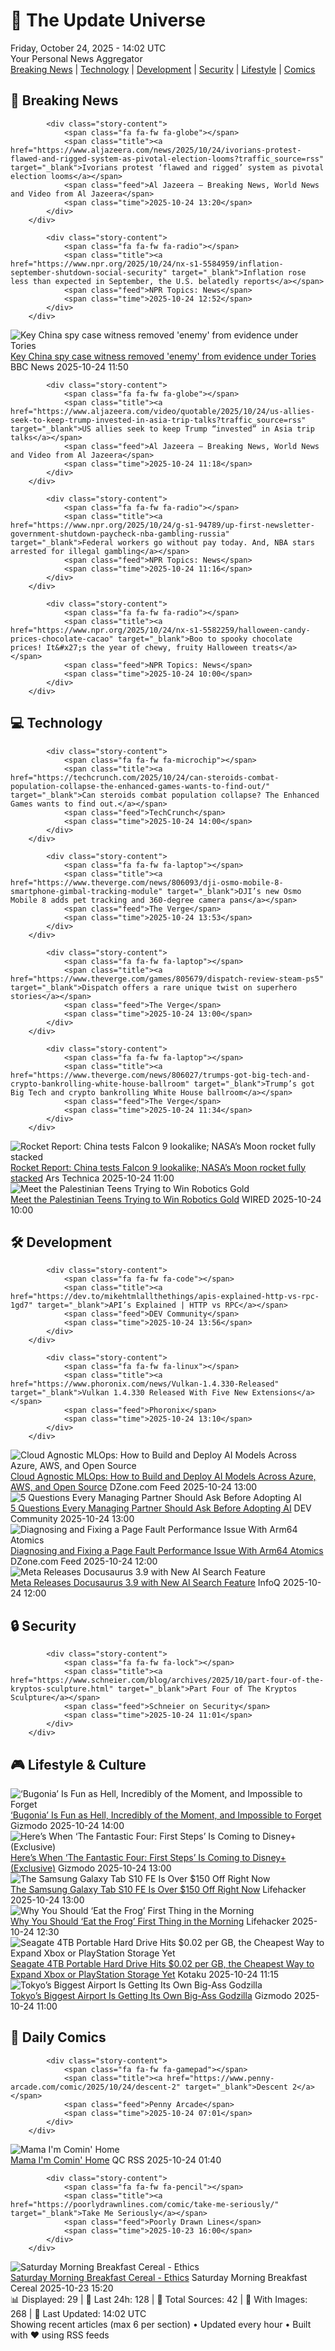 <!-- Processing 54 RSS feeds at 2025-10-24 14:01:55 UTC -->
<!-- Processing: Saturday Morning Breakfast Cereal -->
<!-- Processing: Questionable Content -->
<!-- Processing: Dinosaur Comics -->
<!-- Processing: CNN Top Stories -->
<!-- Processing: BBC World News -->
<!-- Processing: BBC Breaking News -->
<!-- Processing: Al Jazeera Breaking News -->
<!-- Processing: NPR News -->
<!-- Processing: CBC News -->
<!-- Error processing https://rss.cbc.ca/lineup/topstories.xml: The read operation timed out -->
<!-- Processing: Reuters Top News -->
<!-- Processing: Associated Press Breaking -->
<!-- Processing: Guardian World News -->
<!-- Processing: TechCrunch -->
<!-- Processing: The Verge -->
<!-- Processing: Ars Technica -->
<!-- Processing: O'Reilly Radar -->
<!-- Processing: Dev.to -->
<!-- Processing: Phoronix Linux News -->
<!-- Processing: It's FOSS -->
<!-- Error processing https://itsfoss.com/rss/: The read operation timed out -->
<!-- Processing: Linux.com -->
<!-- Processing: Red Hat Blog -->
<!-- Processing: Ubuntu Blog -->
<!-- Processing: InfoQ -->
<!-- Processing: DZone -->
<!-- Processing: Martin Fowler -->
<!-- Processing: The Pragmatic Engineer -->
<!-- Processing: Lifehacker -->
<!-- Processing: Gizmodo -->
<!-- Processing: Boing Boing -->
<!-- Processing: Schneier on Security -->
<!-- Generated 10 new posts out of 30 feeds processed -->
<div class="newspaper-header">
    <h1 class="newspaper-title">📰 The Update Universe</h1>
    <div class="newspaper-date">Friday, October 24, 2025 - 14:02 UTC</div>
    <div class="newspaper-subtitle">Your Personal News Aggregator</div>
</div>

<div class="newspaper-nav">
    <a href="#breaking">Breaking News</a> |
    <a href="#tech">Technology</a> |
    <a href="#dev">Development</a> |
    <a href="#security">Security</a> |
    <a href="#lifestyle">Lifestyle</a> |
    <a href="#webcomics">Comics</a>
</div>

<div class="news-section breaking-news" id="breaking">
<h2 class="section-header">🚨 Breaking News</h2>
<div class="stories-container">
<div class="story">
            
            <div class="story-content">
                <span class="fa fa-fw fa-globe"></span>
                <span class="title"><a href="https://www.aljazeera.com/news/2025/10/24/ivorians-protest-flawed-and-rigged-system-as-pivotal-election-looms?traffic_source=rss" target="_blank">Ivorians protest ‘flawed and rigged’ system as pivotal election looms</a></span>
                <span class="feed">Al Jazeera – Breaking News, World News and Video from Al Jazeera</span>
                <span class="time">2025-10-24 13:20</span>
            </div>
        </div>
<div class="story">
            
            <div class="story-content">
                <span class="fa fa-fw fa-radio"></span>
                <span class="title"><a href="https://www.npr.org/2025/10/24/nx-s1-5584959/inflation-september-shutdown-social-security" target="_blank">Inflation rose less than expected in September, the U.S. belatedly reports</a></span>
                <span class="feed">NPR Topics: News</span>
                <span class="time">2025-10-24 12:52</span>
            </div>
        </div>
<div class="story">
            <img src="https://ichef.bbci.co.uk/ace/standard/240/cpsprodpb/99b2/live/668aeee0-a3b3-11f0-9871-a159926144cf.jpg" alt="Key China spy case witness removed &#x27;enemy&#x27; from evidence under Tories" class="story-image" loading="lazy" onerror="this.style.display='none'">
            <div class="story-content">
                <span class="fa fa-fw fa-flag"></span>
                <span class="title"><a href="https://www.bbc.com/news/articles/cn095n9qd87o?at_medium=RSS&at_campaign=rss" target="_blank">Key China spy case witness removed &#x27;enemy&#x27; from evidence under Tories</a></span>
                <span class="feed">BBC News</span>
                <span class="time">2025-10-24 11:50</span>
            </div>
        </div>
<div class="story">
            
            <div class="story-content">
                <span class="fa fa-fw fa-globe"></span>
                <span class="title"><a href="https://www.aljazeera.com/video/quotable/2025/10/24/us-allies-seek-to-keep-trump-invested-in-asia-trip-talks?traffic_source=rss" target="_blank">US allies seek to keep Trump “invested” in Asia trip talks</a></span>
                <span class="feed">Al Jazeera – Breaking News, World News and Video from Al Jazeera</span>
                <span class="time">2025-10-24 11:18</span>
            </div>
        </div>
<div class="story">
            
            <div class="story-content">
                <span class="fa fa-fw fa-radio"></span>
                <span class="title"><a href="https://www.npr.org/2025/10/24/g-s1-94789/up-first-newsletter-government-shutdown-paycheck-nba-gambling-russia" target="_blank">Federal workers go without pay today. And, NBA stars arrested for illegal gambling</a></span>
                <span class="feed">NPR Topics: News</span>
                <span class="time">2025-10-24 11:16</span>
            </div>
        </div>
<div class="story">
            
            <div class="story-content">
                <span class="fa fa-fw fa-radio"></span>
                <span class="title"><a href="https://www.npr.org/2025/10/24/nx-s1-5582259/halloween-candy-prices-chocolate-cacao" target="_blank">Boo to spooky chocolate prices! It&#x27;s the year of chewy, fruity Halloween treats</a></span>
                <span class="feed">NPR Topics: News</span>
                <span class="time">2025-10-24 10:00</span>
            </div>
        </div>
</div>
</div>
<div class="news-section tech-news" id="tech">
<h2 class="section-header">💻 Technology</h2>
<div class="stories-container">
<div class="story">
            
            <div class="story-content">
                <span class="fa fa-fw fa-microchip"></span>
                <span class="title"><a href="https://techcrunch.com/2025/10/24/can-steroids-combat-population-collapse-the-enhanced-games-wants-to-find-out/" target="_blank">Can steroids combat population collapse? The Enhanced Games wants to find out.</a></span>
                <span class="feed">TechCrunch</span>
                <span class="time">2025-10-24 14:00</span>
            </div>
        </div>
<div class="story">
            
            <div class="story-content">
                <span class="fa fa-fw fa-laptop"></span>
                <span class="title"><a href="https://www.theverge.com/news/806093/dji-osmo-mobile-8-smartphone-gimbal-tracking-module" target="_blank">DJI’s new Osmo Mobile 8 adds pet tracking and 360-degree camera pans</a></span>
                <span class="feed">The Verge</span>
                <span class="time">2025-10-24 13:53</span>
            </div>
        </div>
<div class="story">
            
            <div class="story-content">
                <span class="fa fa-fw fa-laptop"></span>
                <span class="title"><a href="https://www.theverge.com/games/805679/dispatch-review-steam-ps5" target="_blank">Dispatch offers a rare unique twist on superhero stories</a></span>
                <span class="feed">The Verge</span>
                <span class="time">2025-10-24 13:00</span>
            </div>
        </div>
<div class="story">
            
            <div class="story-content">
                <span class="fa fa-fw fa-laptop"></span>
                <span class="title"><a href="https://www.theverge.com/news/806027/trumps-got-big-tech-and-crypto-bankrolling-white-house-ballroom" target="_blank">Trump’s got Big Tech and crypto bankrolling White House ballroom</a></span>
                <span class="feed">The Verge</span>
                <span class="time">2025-10-24 11:34</span>
            </div>
        </div>
<div class="story">
            <img src="https://cdn.arstechnica.net/wp-content/uploads/2025/10/artemisiistacked-500x500.jpg" alt="Rocket Report: China tests Falcon 9 lookalike; NASA’s Moon rocket fully stacked" class="story-image" loading="lazy" onerror="this.style.display='none'">
            <div class="story-content">
                <span class="fa fa-fw fa-cog"></span>
                <span class="title"><a href="https://arstechnica.com/space/2025/10/rocket-report-china-tests-falcon-9-lookalike-nasas-moon-rocket-fully-stacked/" target="_blank">Rocket Report: China tests Falcon 9 lookalike; NASA’s Moon rocket fully stacked</a></span>
                <span class="feed">Ars Technica</span>
                <span class="time">2025-10-24 11:00</span>
            </div>
        </div>
<div class="story">
            <img src="https://media.wired.com/photos/68fa86a6990dd48e2caff084/master/pass/102725_Palestine-Robotics-V2.jpg" alt="Meet the Palestinian Teens Trying to Win Robotics Gold" class="story-image" loading="lazy" onerror="this.style.display='none'">
            <div class="story-content">
                <span class="fa fa-fw fa-bolt"></span>
                <span class="title"><a href="https://www.wired.com/story/meet-the-palestinian-teens-trying-to-win-robotics-gold/" target="_blank">Meet the Palestinian Teens Trying to Win Robotics Gold</a></span>
                <span class="feed">WIRED</span>
                <span class="time">2025-10-24 10:00</span>
            </div>
        </div>
</div>
</div>
<div class="news-section dev-news" id="dev">
<h2 class="section-header">🛠️ Development</h2>
<div class="stories-container">
<div class="story">
            
            <div class="story-content">
                <span class="fa fa-fw fa-code"></span>
                <span class="title"><a href="https://dev.to/mikehtmlallthethings/apis-explained-http-vs-rpc-1gd7" target="_blank">API’s Explained | HTTP vs RPC</a></span>
                <span class="feed">DEV Community</span>
                <span class="time">2025-10-24 13:56</span>
            </div>
        </div>
<div class="story">
            
            <div class="story-content">
                <span class="fa fa-fw fa-linux"></span>
                <span class="title"><a href="https://www.phoronix.com/news/Vulkan-1.4.330-Released" target="_blank">Vulkan 1.4.330 Released With Five New Extensions</a></span>
                <span class="feed">Phoronix</span>
                <span class="time">2025-10-24 13:10</span>
            </div>
        </div>
<div class="story">
            <img src="https://dz2cdn1.dzone.com/thumbnail?fid=18709912&w=600" alt="Cloud Agnostic MLOps: How to Build and Deploy AI Models Across Azure, AWS, and Open Source" class="story-image" loading="lazy" onerror="this.style.display='none'">
            <div class="story-content">
                <span class="fa fa-fw fa-newspaper"></span>
                <span class="title"><a href="https://dzone.com/articles/cloud-agnostic-mlops-ai-model-deployment" target="_blank">Cloud Agnostic MLOps: How to Build and Deploy AI Models Across Azure, AWS, and Open Source</a></span>
                <span class="feed">DZone.com Feed</span>
                <span class="time">2025-10-24 13:00</span>
            </div>
        </div>
<div class="story">
            <img src="https://media2.dev.to/dynamic/image/width=800%2Cheight=%2Cfit=scale-down%2Cgravity=auto%2Cformat=auto/https%3A%2F%2Fdev-to-uploads.s3.amazonaws.com%2Fuploads%2Farticles%2Fyc6bfsm4k9tfupdcvrub.jpg" alt="5 Questions Every Managing Partner Should Ask Before Adopting AI" class="story-image" loading="lazy" onerror="this.style.display='none'">
            <div class="story-content">
                <span class="fa fa-fw fa-code"></span>
                <span class="title"><a href="https://dev.to/heyjoshlee/5-questions-every-managing-partner-should-ask-before-adopting-ai-57nj" target="_blank">5 Questions Every Managing Partner Should Ask Before Adopting AI</a></span>
                <span class="feed">DEV Community</span>
                <span class="time">2025-10-24 13:00</span>
            </div>
        </div>
<div class="story">
            <img src="https://dz2cdn1.dzone.com/thumbnail?fid=18703062&w=600" alt="Diagnosing and Fixing a Page Fault Performance Issue With Arm64 Atomics" class="story-image" loading="lazy" onerror="this.style.display='none'">
            <div class="story-content">
                <span class="fa fa-fw fa-newspaper"></span>
                <span class="title"><a href="https://dzone.com/articles/arm64-atomics-page-fault-performance-issue" target="_blank">Diagnosing and Fixing a Page Fault Performance Issue With Arm64 Atomics</a></span>
                <span class="feed">DZone.com Feed</span>
                <span class="time">2025-10-24 12:00</span>
            </div>
        </div>
<div class="story">
            <img src="https://res.infoq.com/news/2025/10/docusaurus-3-9-ai-search/en/headerimage/generatedHeaderImage-1761135399273.jpg" alt="Meta Releases Docusaurus 3.9 with New AI Search Feature" class="story-image" loading="lazy" onerror="this.style.display='none'">
            <div class="story-content">
                <span class="fa fa-fw fa-info-circle"></span>
                <span class="title"><a href="https://www.infoq.com/news/2025/10/docusaurus-3-9-ai-search/?utm_campaign=infoq_content&utm_source=infoq&utm_medium=feed&utm_term=global" target="_blank">Meta Releases Docusaurus 3.9 with New AI Search Feature</a></span>
                <span class="feed">InfoQ</span>
                <span class="time">2025-10-24 12:00</span>
            </div>
        </div>
</div>
</div>
<div class="news-section security-news" id="security">
<h2 class="section-header">🔒 Security</h2>
<div class="stories-container">
<div class="story">
            
            <div class="story-content">
                <span class="fa fa-fw fa-lock"></span>
                <span class="title"><a href="https://www.schneier.com/blog/archives/2025/10/part-four-of-the-kryptos-sculpture.html" target="_blank">Part Four of The Kryptos Sculpture</a></span>
                <span class="feed">Schneier on Security</span>
                <span class="time">2025-10-24 11:01</span>
            </div>
        </div>
</div>
</div>
<div class="news-section lifestyle-news" id="lifestyle">
<h2 class="section-header">🎮 Lifestyle & Culture</h2>
<div class="stories-container">
<div class="story">
            <img src="https://gizmodo.com/app/uploads/2025/10/Bugonia-review-1280x853.jpg" alt="‘Bugonia’ Is Fun as Hell, Incredibly of the Moment, and Impossible to Forget" class="story-image" loading="lazy" onerror="this.style.display='none'">
            <div class="story-content">
                <span class="fa fa-fw fa-computer"></span>
                <span class="title"><a href="https://gizmodo.com/bugonia-movie-review-lanthimos-emma-stone-2000675308" target="_blank">‘Bugonia’ Is Fun as Hell, Incredibly of the Moment, and Impossible to Forget</a></span>
                <span class="feed">Gizmodo</span>
                <span class="time">2025-10-24 14:00</span>
            </div>
        </div>
<div class="story">
            <img src="https://gizmodo.com/app/uploads/2025/10/Fantastic-Four-Exclusive-1280x853.jpg" alt="Here’s When ‘The Fantastic Four: First Steps’ Is Coming to Disney+ (Exclusive)" class="story-image" loading="lazy" onerror="this.style.display='none'">
            <div class="story-content">
                <span class="fa fa-fw fa-computer"></span>
                <span class="title"><a href="https://gizmodo.com/fantastic-four-streaming-date-disney-plus-marvel-2000675878" target="_blank">Here’s When ‘The Fantastic Four: First Steps’ Is Coming to Disney+ (Exclusive)</a></span>
                <span class="feed">Gizmodo</span>
                <span class="time">2025-10-24 13:00</span>
            </div>
        </div>
<div class="story">
            <img src="https://lifehacker.com/imagery/articles/01K8AQH74SGV207J8WK25591H0/hero-image.png" alt="The Samsung Galaxy Tab S10 FE Is Over $150 Off Right Now" class="story-image" loading="lazy" onerror="this.style.display='none'">
            <div class="story-content">
                <span class="fa fa-fw fa-life-ring"></span>
                <span class="title"><a href="https://lifehacker.com/tech/samsung-galaxy-tab-s10-fe-sale?utm_medium=RSS" target="_blank">The Samsung Galaxy Tab S10 FE Is Over $150 Off Right Now</a></span>
                <span class="feed">Lifehacker</span>
                <span class="time">2025-10-24 13:00</span>
            </div>
        </div>
<div class="story">
            <img src="https://lifehacker.com/imagery/articles/01HF2GNJPPQER0BNX0MMSX8XCE/hero-image.jpg" alt="Why You Should ‘Eat the Frog’ First Thing in the Morning" class="story-image" loading="lazy" onerror="this.style.display='none'">
            <div class="story-content">
                <span class="fa fa-fw fa-life-ring"></span>
                <span class="title"><a href="https://lifehacker.com/eat-the-frog-method?utm_medium=RSS" target="_blank">Why You Should ‘Eat the Frog’ First Thing in the Morning</a></span>
                <span class="feed">Lifehacker</span>
                <span class="time">2025-10-24 12:30</span>
            </div>
        </div>
<div class="story">
            <img src="https://kotaku.com/app/uploads/2025/10/Seagate4TBHardDrive-1280x853.jpg" alt="Seagate 4TB Portable Hard Drive Hits $0.02 per GB, the Cheapest Way to Expand Xbox or PlayStation Storage Yet" class="story-image" loading="lazy" onerror="this.style.display='none'">
            <div class="story-content">
                <span class="fa fa-fw fa-gamepad"></span>
                <span class="title"><a href="https://kotaku.com/seagate-4tb-portable-hard-drive-hits-0-02-per-gb-the-cheapest-way-to-expand-xbox-or-playstation-storage-yet-2000638557" target="_blank">Seagate 4TB Portable Hard Drive Hits $0.02 per GB, the Cheapest Way to Expand Xbox or PlayStation Storage Yet</a></span>
                <span class="feed">Kotaku</span>
                <span class="time">2025-10-24 11:15</span>
            </div>
        </div>
<div class="story">
            <img src="https://gizmodo.com/app/uploads/2025/10/Godzilla-le-chonk-Toho-Co.-Ltd-1280x853.jpg" alt="Tokyo’s Biggest Airport Is Getting Its Own Big-Ass Godzilla" class="story-image" loading="lazy" onerror="this.style.display='none'">
            <div class="story-content">
                <span class="fa fa-fw fa-computer"></span>
                <span class="title"><a href="https://gizmodo.com/tokyos-biggest-airport-is-getting-its-own-big-ass-godzilla-2000676373" target="_blank">Tokyo’s Biggest Airport Is Getting Its Own Big-Ass Godzilla</a></span>
                <span class="feed">Gizmodo</span>
                <span class="time">2025-10-24 11:00</span>
            </div>
        </div>
</div>
</div>
<div class="news-section webcomics-section" id="webcomics">
<h2 class="section-header">🎨 Daily Comics</h2>
<div class="stories-container">
<div class="story">
            
            <div class="story-content">
                <span class="fa fa-fw fa-gamepad"></span>
                <span class="title"><a href="https://www.penny-arcade.com/comic/2025/10/24/descent-2" target="_blank">Descent 2</a></span>
                <span class="feed">Penny Arcade</span>
                <span class="time">2025-10-24 07:01</span>
            </div>
        </div>
<div class="story">
            <img src="http://www.questionablecontent.net/comics/5686.png" alt="Mama I&#x27;m Comin&#x27; Home" class="story-image" loading="lazy" onerror="this.style.display='none'">
            <div class="story-content">
                <span class="fa fa-fw fa-music"></span>
                <span class="title"><a href="http://questionablecontent.net/view.php?comic=5686" target="_blank">Mama I&#x27;m Comin&#x27; Home</a></span>
                <span class="feed">QC RSS</span>
                <span class="time">2025-10-24 01:40</span>
            </div>
        </div>
<div class="story">
            
            <div class="story-content">
                <span class="fa fa-fw fa-pencil"></span>
                <span class="title"><a href="https://poorlydrawnlines.com/comic/take-me-seriously/" target="_blank">Take Me Seriously</a></span>
                <span class="feed">Poorly Drawn Lines</span>
                <span class="time">2025-10-23 16:00</span>
            </div>
        </div>
<div class="story">
            <img src="https://www.smbc-comics.com/comics/1761110174-20251023.png" alt="Saturday Morning Breakfast Cereal - Ethics" class="story-image" loading="lazy" onerror="this.style.display='none'">
            <div class="story-content">
                <span class="fa fa-fw fa-smile"></span>
                <span class="title"><a href="https://www.smbc-comics.com/comic/ethics-8" target="_blank">Saturday Morning Breakfast Cereal - Ethics</a></span>
                <span class="feed">Saturday Morning Breakfast Cereal</span>
                <span class="time">2025-10-23 15:20</span>
            </div>
        </div>
</div>
</div>

<div class="newspaper-footer">
    <div class="stats">
        📊 Displayed: 29 | 📅 Last 24h: 128 | 📡 Total Sources: 42 | 📸 With Images: 268 |
        🔄 Last Updated: 14:02 UTC
    </div>
    <div class="footer-note">
        Showing recent articles (max 6 per section) • Updated every hour • Built with ❤️ using RSS feeds
    </div>
</div>
